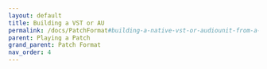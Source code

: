 ```yaml
---
layout: default
title: Building a VST or AU
permalink: /docs/PatchFormat#building-a-native-vst-or-audiounit-from-a-patch
parent: Playing a Patch
grand_parent: Patch Format
nav_order: 4
---
```

